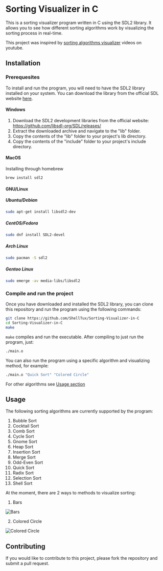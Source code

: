 # Sorting Visualizer in C

This is a sorting visualizer program written in C using the SDL2 library.
It allows you to see how different sorting algorithms work
by visualizing the sorting process in real-time.

This project was inspired by
[sorting algorithms visualizer](https://www.youtube.com/watch?v=kPRA0W1kECg)
videos on youtube.

## Installation

### Prerequesites

To install and run the program,
you will need to have the SDL2 library installed on your system.
You can download the library from the official SDL website [here](https://wiki.libsdl.org/SDL2/Installation).

#### Windows

1. Download the SDL2 development libraries from the official website: https://github.com/libsdl-org/SDL/releases/
2. Extract the downloaded archive and navigate to the "lib" folder.
3. Copy the contents of the "lib" folder to your project's lib directory.
4. Copy the contents of the "include" folder to your project's include directory.

#### MacOS

Installing through homebrew

```bash
brew install sdl2
```

#### GNU/Linux

##### Ubuntu/Debian

```bash
sudo apt-get install libsdl2-dev
```

##### CentOS/Fedora

```bash
sudo dnf install SDL2-devel
```

##### Arch Linux

```bash
sudo pacman -S sdl2
```

##### Gentoo Linux

```bash
sudo emerge -av media-libs/libsdl2
```

### Compile and run the project

Once you have downloaded and installed the SDL2 library,
you can clone this repository and run the program using the following commands:


```bash
git clone https://github.com/ShellTux/Sorting-Visualizer-in-C
cd Sorting-Visualizer-in-C
make
```

`make` compiles and run the executable.
After compiling to just run the program, just:

```bash
./main.o
```

You can also run the program using a specific algorithm and visualizing method,
for example:

```bash
./main.o "Quick Sort" "Colored Circle"
```

For other algorithms see [Usage section](#usage)

## Usage

The following sorting algorithms are currently supported by the program:

1. Bubble Sort
2. Cocktail Sort
3. Comb Sort
4. Cycle Sort
5. Gnome Sort
6. Heap Sort
7. Insertion Sort
8. Merge Sort
9. Odd-Even Sort
10. Quick Sort
11. Radix Sort
12. Selection Sort
13. Shell Sort

At the moment, there are 2 ways to methods to visualize sorting:

1. Bars

![Bars](images/sorting-bars.gif)

2. Colored Circle

![Colored Circle](images/sorting-colored-circle.gif)

## Contributing

If you would like to contribute to this project,
please fork the repository and submit a pull request.
